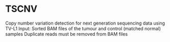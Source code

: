 # TSCNV
Copy number variation detection for next generation sequencing data using TV-L1
Input:
Sorted BAM files of the tumour and control (matched normal) samples
Duplicate reads must be removed from BAM files
